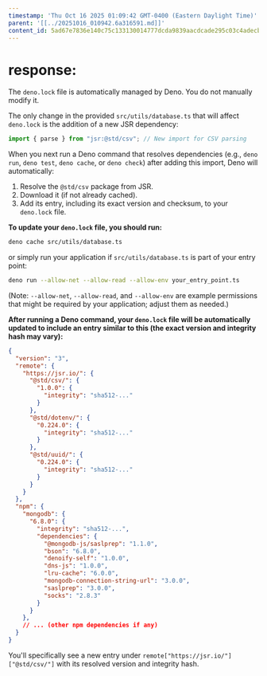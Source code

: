 ```yaml
---
timestamp: 'Thu Oct 16 2025 01:09:42 GMT-0400 (Eastern Daylight Time)'
parent: '[[../20251016_010942.6a316591.md]]'
content_id: 5ad67e7836e140c75c133130014777dcda9839aacdcade295c03c4adecbab7c9
---
```


# response:

The `deno.lock` file is automatically managed by Deno. You do not manually modify it.

The only change in the provided `src/utils/database.ts` that will affect `deno.lock` is the addition of a new JSR dependency:

```typescript
import { parse } from "jsr:@std/csv"; // New import for CSV parsing
```

When you next run a Deno command that resolves dependencies (e.g., `deno run`, `deno test`, `deno cache`, or `deno check`) after adding this import, Deno will automatically:

1. Resolve the `@std/csv` package from JSR.
2. Download it (if not already cached).
3. Add its entry, including its exact version and checksum, to your `deno.lock` file.

**To update your `deno.lock` file, you should run:**

```bash
deno cache src/utils/database.ts
```

or simply run your application if `src/utils/database.ts` is part of your entry point:

```bash
deno run --allow-net --allow-read --allow-env your_entry_point.ts
```

(Note: `--allow-net`, `--allow-read`, and `--allow-env` are example permissions that might be required by your application; adjust them as needed.)

**After running a Deno command, your `deno.lock` file will be automatically updated to include an entry similar to this (the exact version and integrity hash may vary):**

```json
{
  "version": "3",
  "remote": {
    "https://jsr.io/": {
      "@std/csv/": {
        "1.0.0": {
          "integrity": "sha512-..."
        }
      },
      "@std/dotenv/": {
        "0.224.0": {
          "integrity": "sha512-..."
        }
      },
      "@std/uuid/": {
        "0.224.0": {
          "integrity": "sha512-..."
        }
      }
    }
  },
  "npm": {
    "mongodb": {
      "6.8.0": {
        "integrity": "sha512-...",
        "dependencies": {
          "@mongodb-js/saslprep": "1.1.0",
          "bson": "6.8.0",
          "denoify-self": "1.0.0",
          "dns-js": "1.0.0",
          "lru-cache": "6.0.0",
          "mongodb-connection-string-url": "3.0.0",
          "saslprep": "3.0.0",
          "socks": "2.8.3"
        }
      }
    },
    // ... (other npm dependencies if any)
  }
}
```

You'll specifically see a new entry under `remote["https://jsr.io/"]["@std/csv/"]` with its resolved version and integrity hash.
